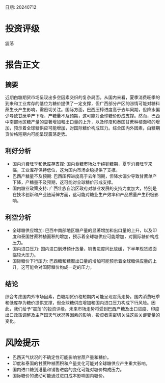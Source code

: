 
日期: 20240712

# 投资评级

震荡

# 报告正文

## 摘要

近期白糖期货市场呈现出多空因素交织的复杂局面。从国内来看，夏季消费旺季的到来和工业库存的低位为糖价提供了一定支撑，但广西部分产区的涝情可能对糖料蔗生长产生影响，需密切关注。国际方面，巴西压榨进度高于去年同期，但降水偏少导致甘蔗单产下降，产糖量不及预期，这可能对全球糖价形成支撑。然而，巴西中南部地区糖产量的显著增加和出口量的上升，以及印度和泰国甘蔗种植面积的增加，预示着全球糖供应可能增加，对国际糖价构成压力。综合国内外因素，白糖期货价格短期内可能呈现震荡走势。

## 利好分析

* 国内消费旺季和低库存支撑: 国内食糖市场处于纯销糖期，夏季消费旺季来临，工业库存保持低位，这为国内市场企稳提供了支撑。
* 巴西产糖量不及预期: 巴西压榨进度高于去年同期，但降水偏少导致甘蔗单产下降，产糖量不及预期，这可能对全球糖价形成支撑。
* 国内糖业政策支持: 广西壮族自治区政府对糖业发展的支持力度加大，特别是在技术创新和产业链延伸方面，这可能对糖业生产效率和产品质量产生积极影响。

## 利空分析

* 全球糖供应增加: 巴西中南部地区糖产量的显著增加和出口量的上升，以及印度和泰国甘蔗种植面积的增加，预示着全球糖供应可能增加，对国际糖价构成压力。
* 国内进口压力: 国内进口到港预计放量，销售进度同比放缓，下半年现货或面临较大压力。
* 国际糖价下行压力: 巴西糖和糖蜜出口量的增加可能预示着全球糖供应量的上升，这可能会对国际糖价构成一定的压力。

## 结论

综合考虑国内外市场因素，白糖期货价格短期内可能呈现震荡走势。国内消费旺季和低库存为糖价提供支撑，但全球糖供应增加和国内进口压力构成下行风险。因此，我们给予“震荡”的投资评级。未来市场走势将受到巴西产糖及出口进度、印度出口政策调整及主产国天气状况等因素的影响，投资者需密切关注这些关键变量的变化。

# 风险提示

* 巴西天气状况的不确定性可能影响甘蔗产量和糖价。
* 印度和泰国的甘蔗种植面积和产量变化可能对全球糖供应产生重大影响。
* 国内进口糖到港量和销售进度的变化可能对糖价构成压力。
* 国际糖价的波动可能通过进口成本影响国内糖价。
